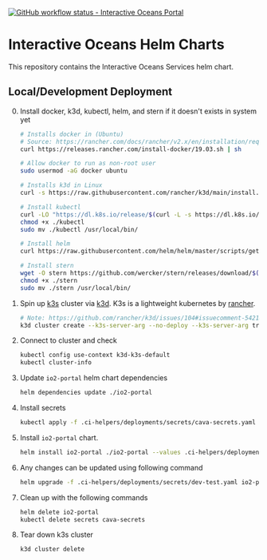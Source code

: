 [![GitHub workflow status - Interactive Oceans Portal](https://img.shields.io/github/workflow/status/cormorack/helm-charts/Test%20Portal%20Chart?logo=github&label=Interactive%20Oceans%20Services)](https://github.com/cormorack/helm-charts/actions)

# Interactive Oceans Helm Charts

This repository contains the Interactive Oceans Services helm chart.

## Local/Development Deployment

0. Install docker, k3d, kubectl, helm, and stern if it doesn't exists in system yet

    ```bash
    # Installs docker in (Ubuntu)
    # Source: https://rancher.com/docs/rancher/v2.x/en/installation/requirements/installing-docker/
    curl https://releases.rancher.com/install-docker/19.03.sh | sh

    # Allow docker to run as non-root user
    sudo usermod -aG docker ubuntu

    # Installs k3d in Linux
    curl -s https://raw.githubusercontent.com/rancher/k3d/main/install.sh | bash

    # Install kubectl
    curl -LO "https://dl.k8s.io/release/$(curl -L -s https://dl.k8s.io/release/stable.txt)/bin/linux/amd64/kubectl"
    chmod +x ./kubectl
    sudo mv ./kubectl /usr/local/bin/

    # Install helm
    curl https://raw.githubusercontent.com/helm/helm/master/scripts/get-helm-3 | bash

    # Install stern
    wget -O stern https://github.com/wercker/stern/releases/download/$(curl -s https://api.github.com/repos/wercker/stern/releases/latest | grep tag_name | cut -d '"' -f 4)/stern_linux_amd64
    chmod +x ./stern
    sudo mv ./stern /usr/local/bin/
    ```

1. Spin up [k3s](https://k3s.io/) cluster via [k3d](https://k3d.io/). K3s is a lightweight kubernetes by [rancher](https://rancher.com/).

    ``` bash
    # Note: https://github.com/rancher/k3d/issues/104#issuecomment-542184960
    k3d cluster create --k3s-server-arg --no-deploy --k3s-server-arg traefik
    ```

2. Connect to cluster and check

    ```bash
    kubectl config use-context k3d-k3s-default
    kubectl cluster-info
    ```

3. Update `io2-portal` helm chart dependencies

    ```bash
    helm dependencies update ./io2-portal
    ```

4. Install secrets

    ```bash
    kubectl apply -f .ci-helpers/deployments/secrets/cava-secrets.yaml
    ```

5. Install `io2-portal` chart.

    ```bash
    helm install io2-portal ./io2-portal --values .ci-helpers/deployments/secrets/dev-test.yaml
    ```

6. Any changes can be updated using following command

    ```bash
    helm upgrade -f .ci-helpers/deployments/secrets/dev-test.yaml io2-portal ./io2-portal
    ```

7. Clean up with the following commands

    ```bash
    helm delete io2-portal
    kubectl delete secrets cava-secrets
    ```

8. Tear down k3s cluster

    ```bash
    k3d cluster delete
    ```
